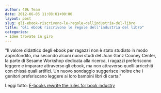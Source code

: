 ```yaml
---
author: 40k Team
date: 2012-06-05 11:08:01+00:00
layout: post
slug: gli-ebook-riscrivono-le-regole-dellindustria-del-libro
title: "Gli ebook riscrivono le regole dell'industria del libro"
categories:
- Idee trovate in giro
---
```


"Il valore didattico degli ebook per ragazzi non è stato studiato in modo approfondito, ma secondo alcuni nuovi studi del Joan Ganz Cooney Center, la parte di Sesame Workshop dedicata alla ricerca, i ragazzi preferiscono leggere e imparare attraverso gli ebook, ma non attraverso quelli arricchiti con chissà quali artifici. Un nuovo sondaggio suggerisce inoltre che i genitori preferiscano leggere ai loro bambini libri di carta."

Leggi tutto: [E-books rewrite the rules for book industry](http://www.marketwatch.com/story/e-books-rewrite-the-rules-for-book-industry-2012-06-04?pagenumber=2)
